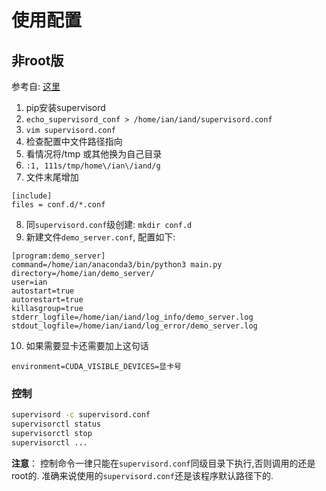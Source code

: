 # 使用配置
## 非root版
参考自: [这里](https://blog.csdn.net/codeswarrior/article/details/107511960)

1. pip安装supervisord
2. `echo_supervisord_conf > /home/ian/iand/supervisord.conf`
3. `vim supervisord.conf`
4. 检查配置中文件路径指向
5. 看情况将/tmp 或其他换为自己目录
6. `:1, 111s/tmp/home\/ian\/iand/g`
7. 文件末尾增加
```
[include]
files = conf.d/*.conf
```
8. 同`supervisord.conf`级创建: `mkdir conf.d`
9. 新建文件`demo_server.conf`, 配置如下:
```
[program:demo_server]
command=/home/ian/anaconda3/bin/python3 main.py
directory=/home/ian/demo_server/
user=ian
autostart=true
autorestart=true
killasgroup=true
stderr_logfile=/home/ian/iand/log_info/demo_server.log
stdout_logfile=/home/ian/iand/log_error/demo_server.log
```
10. 如果需要显卡还需要加上这句话
```
environment=CUDA_VISIBLE_DEVICES=显卡号
```

### 控制
```bash
supervisord -c supervisord.conf
supervisorctl status
supervisorctl stop
supervisorctl ...
```
**注意**： 控制命令一律只能在`supervisord.conf`同级目录下执行,否则调用的还是root的. 准确来说使用的`supervisord.conf`还是该程序默认路径下的.
